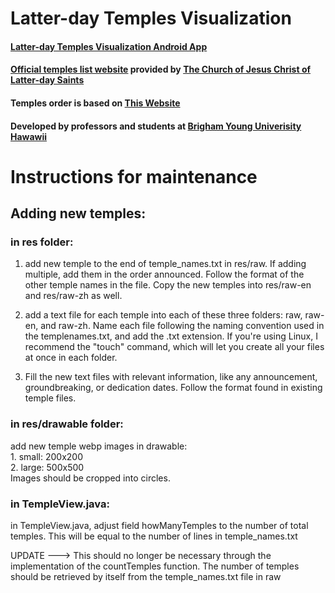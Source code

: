 Latter-day Temples Visualization
================================

#### [Latter-day Temples Visualization Android App](https://litianzhang.com/latter-day-temples-visualization-android-app/)

#### [Official temples list website](https://www.churchofjesuschrist.org/temples/list?lang=eng) provided by [The Church of Jesus Christ of Latter-day Saints](https://www.churchofjesuschrist.org/?lang=eng)

#### Temples order is based on [This Website](https://churchofjesuschristtemples.org/temples/chronology/)

#### Developed by professors and students at [Brigham Young Univerisity Hawawii](https://www.byuh.edu/)

# Instructions for maintenance

## Adding new temples: 

### in res folder:
1. add new temple to the end of temple_names.txt in res/raw. If adding multiple, add them in the order announced. Follow the format of the other temple names in the file. Copy the new temples into res/raw-en and res/raw-zh as well.

2. add a text file for each temple into each of these three folders: raw, raw-en, and raw-zh. Name each file following the naming convention used in the templenames.txt, and add the .txt extension. If you're using Linux, I recommend the "touch" command, which will let you create all your files at once in each folder.

3. Fill the new text files with relevant information, like any announcement, groundbreaking, or dedication dates. Follow the format found in existing temple files.

### in res/drawable folder:
add new temple webp images in drawable: <br/>
    1. small: 200x200 <br/>
    2. large: 500x500 <br/>
Images should be cropped into circles.

### in TempleView.java:
in TempleView.java, adjust field howManyTemples to the number of total temples. This will be equal to the number of lines in temple_names.txt

UPDATE ---> This should no longer be necessary through the implementation of the countTemples function. The number of temples should be retrieved by itself from the temple_names.txt file in raw
